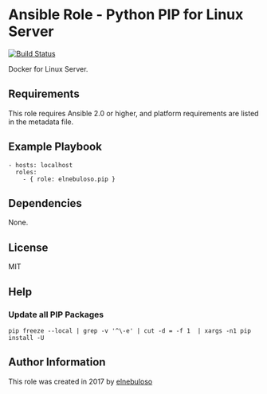 # Ansible Role - Python PIP for Linux Server

[![Build Status](https://travis-ci.org/elnebuloso/ansible-role-pip.svg?branch=master)](https://travis-ci.org/elnebuloso/ansible-role-pip)

Docker for Linux Server.

## Requirements

This role requires Ansible 2.0 or higher, and platform requirements are listed in the metadata file.

## Example Playbook

```
- hosts: localhost
  roles:
    - { role: elnebuloso.pip }
```

## Dependencies

None.

##  License

MIT

## Help

### Update all PIP Packages

```
pip freeze --local | grep -v '^\-e' | cut -d = -f 1  | xargs -n1 pip install -U
```

##  Author Information

This role was created in 2017 by [elnebuloso](https://github.com/elnebuloso/)